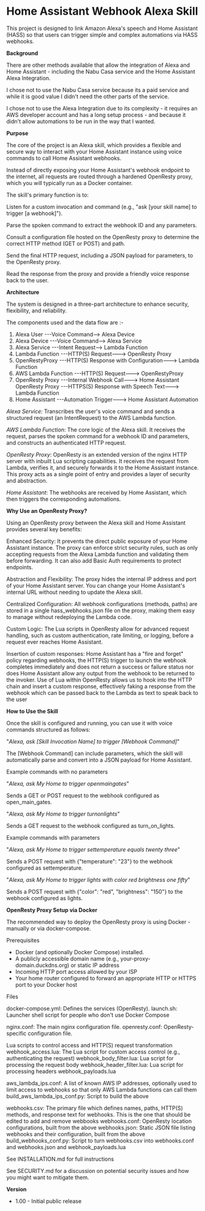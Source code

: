 

# Home Assistant Webhook Alexa Skill

This project is designed to link Amazon Alexa's speech and Home Assistant (HASS) so that users can trigger simple and complex automations via HASS webhooks.

**Background**

There are other methods available that allow the integration of Alexa and Home Assistant - including the Nabu Casa service and the Home Assistant Alexa Integration. 

I chose not to use the Nabu Casa service because its a paid service and while it is good value I didn't need the other parts of the service. 

I chose not to use the Alexa Integration due to its complexity - it requires an AWS developer account and has a long setup process - and because it didn't allow automations to be run in the way that I wanted.


**Purpose**

The core of the project is an Alexa skill, which provides a flexible and secure way to interact with your Home Assistant instance using voice commands to call Home Assistant webhooks.

Instead of directly exposing your Home Assistant's webhook endpoint to the internet, all requests are routed through a hardened OpenResty proxy, which you will typically run as a Docker container.

The skill's primary function is to:

Listen for a custom invocation and command (e.g., "ask [your skill name] to trigger [a webhook]").

Parse the spoken command to extract the webhook ID and any parameters.

Consult a configuration file hosted on the OpenResty proxy to determine the correct HTTP method (GET or POST) and path.

Send the final HTTP request, including a JSON payload for parameters, to the OpenResty proxy.

Read the response from the proxy and provide a friendly voice response back to the user.

**Architecture**

The system is designed in a three-part architecture to enhance security, flexibility, and reliability.

The components used and the data flow are :-


1. Alexa User ---Voice Command--> Alexa Device
2. Alexa Device ---Voice Command--> Alexa Service
3. Alexa Service ---Intent Request--> Lambda Function
4. Lambda Function ---HTTP(S) Request---> OpenResty Proxy
5. OpenRestyProxy ---HTTP(S) Response with Configuration---> Lambda Function
6. AWS Lambda Function ---HTTP(S) Request---> OpenRestyProxy
7. OpenResty Proxy ---Internal Webhook Call---> Home Assistant<br>OpenResty Proxy ---HTTPS(S) Response with Speech Text---> Lambda Function
8. Home Assistant ---Automation Trigger---> Home Assistant Automation

*Alexa Service:* Transcribes the user's voice command and sends a structured request (an IntentRequest) to the AWS Lambda function.

*AWS Lambda Function*: The core logic of the Alexa skill. It receives the request, parses the spoken command for a webhook ID and parameters, and constructs an authenticated HTTP request.

*OpenResty Proxy*: OpenResty is an extended version of the nginx HTTP server with inbuilt Lua scripting capabilities. It receives the request from Lambda, verifies it, and securely forwards it to the Home Assistant instance. This proxy acts as a single point of entry and provides a layer of security and abstraction.

*Home Assistant*: The webhooks are received by Home Assistant, which then triggers the corresponding automations.

**Why Use an OpenResty Proxy?**

Using an OpenResty proxy between the Alexa skill and Home Assistant provides several key benefits:

Enhanced Security: It prevents the direct public exposure of your Home Assistant instance. The proxy can enforce strict security rules, such as only accepting requests from the Alexa Lambda function and validating them before forwarding. It can also add Basic Auth requirements to protect endpoints.

Abstraction and Flexibility: The proxy hides the internal IP address and port of your Home Assistant server. You can change your Home Assistant's internal URL without needing to update the Alexa skill.

Centralized Configuration: All webhook configurations (methods, paths) are stored in a single hass_webhooks.json file on the proxy, making them easy to manage without redeploying the Lambda code.

Custom Logic: The Lua scripts in OpenResty allow for advanced request handling, such as custom authentication, rate limiting, or logging, before a request ever reaches Home Assistant. 

Insertion of custom responses: Home Assistant has a "fire and forget" policy regarding webhooks, the HTTP(S) trigger to launch the webhook completes immediately and does not return a success or failure status nor does Home Assistant allow any output from the webhook to be returned to the invoker. Use of Lua within OpenResty allows us to hook into the HTTP chain and insert a custom response, effectively faking a response from the webhook which can be passed back to the Lambda as text to speak back to the user

**How to Use the Skill**

Once the skill is configured and running, you can use it with voice commands structured as follows:

"*Alexa, ask [Skill Invocation Name] to trigger [Webhook Command]*"

The [Webhook Command] can include parameters, which the skill will automatically parse and convert into a JSON payload for Home Assistant.

Example commands with no parameters

"*Alexa, ask My Home to trigger openmaingates*"

Sends a GET or POST request to the webhook configured as open_main_gates.

"*Alexa, ask My Home to trigger turnonlights*"

Sends a GET request to the webhook configured as turn_on_lights.

Example commands with parameters

"*Alexa, ask My Home to trigger settemperature equals twenty three*"

Sends a POST request with {"temperature": "23"} to the webhook configured as settemperature.

"*Alexa, ask My Home to trigger lights with color red brightness one fifty*"

Sends a POST request with {"color": "red", "brightness": "150"} to the webhook configured as lights.

**OpenResty Proxy Setup via Docker**

The recommended way to deploy the OpenResty proxy is using Docker - manually or via docker-compose.

Prerequisites
- Docker (and optionally Docker Compose) installed.
- A publicly accessible domain name (e.g., your-proxy-domain.duckdns.org) or static IP address
- Incoming HTTP port access allowed by your ISP
- Your home router configured to forward an appropriate HTTP or HTTPS port to your Docker host

Files

docker-compose.yml: Defines the services (OpenResty).
launch.sh: Launcher shell script for people who don't use Docker Compose

nginx.conf: The main nginx configuration file.
openresty.conf: OpenResty-specific configuration file.

Lua scripts to control access and HTTP(S) request transformation
webhook_access.lua: The Lua script for custom access control (e.g., authenticating the request)
webhook_body_filter.lua: Lua script for processing the request body
webhook_header_filter.lua: Lua script for processing headers 
webhook_payloads.lua

aws_lambda_ips.conf: A list of known AWS IP addresses, optionally used to limit access to webhooks so that only AWS Lambda functions can call them
build_aws_lambda_ips_conf.py: Script to build the above

webhooks.csv: The primary file which defines names, paths, HTTP(S) methods, and response text for webhooks. This is the one that should be edited to add and remove webbooks
webhooks.conf: OpenResty location configurations, built from the above
webhooks.json: Static JSON file listing webhooks and their configuration, built from the above
build_webhooks_conf.py: Script to turn webhooks.csv into webhooks.conf and webhooks.json and webhook_payloads.lua


See INSTALLATION.md for full instructions

See SECURITY.md for a discussion on potential security issues and how you might want to mitigate them.


**Version** 

- 1.00 - Initial public release

